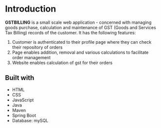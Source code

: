 # Introduction

**GSTBILLING** is a small scale web application - concerned with managing goods purchase, calculation and maintenance of GST (Goods and Services Tax Billing) records of the customer. It has the following features:

1. Customer is authenticated to their profile page where they can check their repository of orders 
2. Page enables addition, removal and various calculations to facilitate order management
3. Website enables calculation of gst for their orders


## Built with

- HTML
- CSS
- JavaScript
- Java 
- Maven 
- Spring Boot
- Database: mySQL







